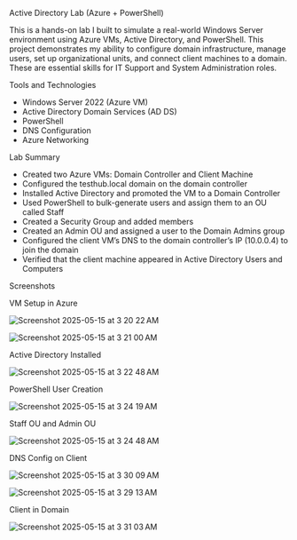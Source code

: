 Active Directory Lab (Azure + PowerShell)

This is a hands-on lab I built to simulate a real-world Windows Server environment using Azure VMs, Active Directory, and PowerShell. This project demonstrates my ability to configure domain infrastructure, manage users, set up organizational units, and connect client machines to a domain. These are essential skills for IT Support and System Administration roles.

Tools and Technologies

- Windows Server 2022 (Azure VM)
- Active Directory Domain Services (AD DS)
- PowerShell
- DNS Configuration
- Azure Networking

Lab Summary

- Created two Azure VMs: Domain Controller and Client Machine
- Configured the testhub.local domain on the domain controller
- Installed Active Directory and promoted the VM to a Domain Controller
- Used PowerShell to bulk-generate users and assign them to an OU called Staff
- Created a Security Group and added members
- Created an Admin OU and assigned a user to the Domain Admins group
- Configured the client VM’s DNS to the domain controller’s IP (10.0.0.4) to join the domain
- Verified that the client machine appeared in Active Directory Users and Computers

Screenshots

VM Setup in Azure

![Screenshot 2025-05-15 at 3 20 22 AM](https://github.com/user-attachments/assets/7ce16cf2-b601-4743-b763-209471f8b1dd)

![Screenshot 2025-05-15 at 3 21 00 AM](https://github.com/user-attachments/assets/acc8c7a8-789b-49ac-a50a-012b74d89926)

Active Directory Installed

![Screenshot 2025-05-15 at 3 22 48 AM](https://github.com/user-attachments/assets/91e1b60b-97de-4ac5-bb25-1d93f4367656)


PowerShell User Creation

![Screenshot 2025-05-15 at 3 24 19 AM](https://github.com/user-attachments/assets/7b830edc-a318-4bfd-9865-63b80bd71654)


Staff OU and Admin OU

![Screenshot 2025-05-15 at 3 24 48 AM](https://github.com/user-attachments/assets/4056c1f8-da9d-4bb0-9aa9-0aee73f51abb)

DNS Config on Client

![Screenshot 2025-05-15 at 3 30 09 AM](https://github.com/user-attachments/assets/7e8b9b86-99bf-4c8c-b78d-42003f08a61f)

![Screenshot 2025-05-15 at 3 29 13 AM](https://github.com/user-attachments/assets/da7cdcf1-25f3-432a-94f7-5db84f601849)

Client in Domain

![Screenshot 2025-05-15 at 3 31 03 AM](https://github.com/user-attachments/assets/2d537cd1-4502-4ea2-986b-c35528bdc496)

